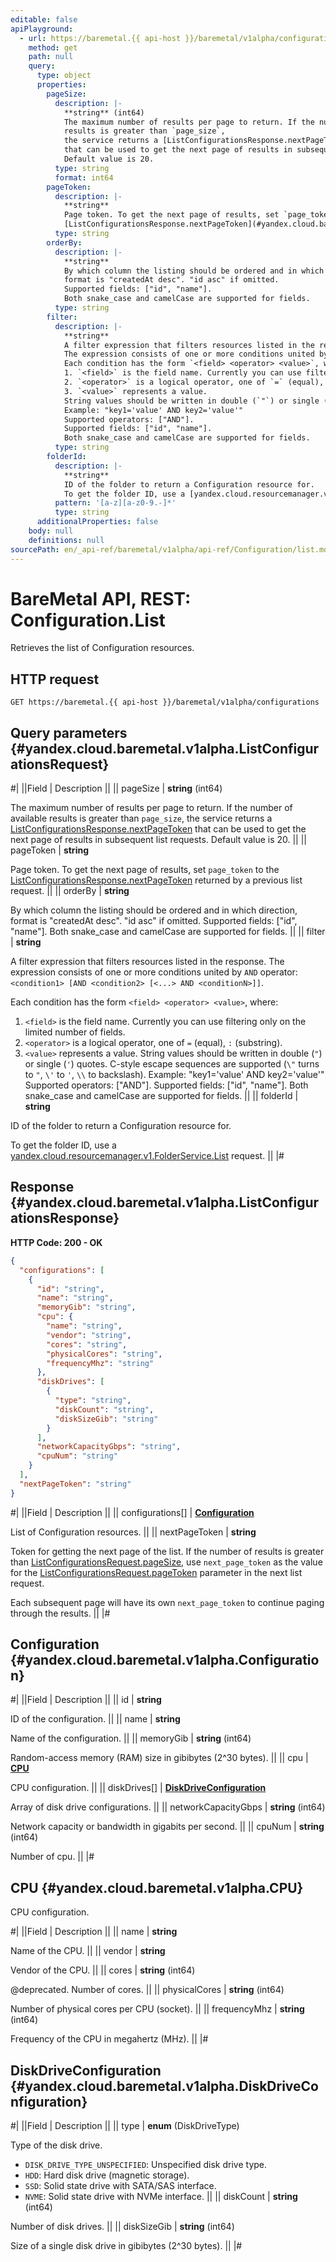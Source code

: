 ```yaml
---
editable: false
apiPlayground:
  - url: https://baremetal.{{ api-host }}/baremetal/v1alpha/configurations
    method: get
    path: null
    query:
      type: object
      properties:
        pageSize:
          description: |-
            **string** (int64)
            The maximum number of results per page to return. If the number of available
            results is greater than `page_size`,
            the service returns a [ListConfigurationsResponse.nextPageToken](#yandex.cloud.baremetal.v1alpha.ListConfigurationsResponse)
            that can be used to get the next page of results in subsequent list requests.
            Default value is 20.
          type: string
          format: int64
        pageToken:
          description: |-
            **string**
            Page token. To get the next page of results, set `page_token` to the
            [ListConfigurationsResponse.nextPageToken](#yandex.cloud.baremetal.v1alpha.ListConfigurationsResponse) returned by a previous list request.
          type: string
        orderBy:
          description: |-
            **string**
            By which column the listing should be ordered and in which direction,
            format is "createdAt desc". "id asc" if omitted.
            Supported fields: ["id", "name"].
            Both snake_case and camelCase are supported for fields.
          type: string
        filter:
          description: |-
            **string**
            A filter expression that filters resources listed in the response.
            The expression consists of one or more conditions united by `AND` operator: `<condition1> [AND <condition2> [<...> AND <conditionN>]]`.
            Each condition has the form `<field> <operator> <value>`, where:
            1. `<field>` is the field name. Currently you can use filtering only on the limited number of fields.
            2. `<operator>` is a logical operator, one of `=` (equal), `:` (substring).
            3. `<value>` represents a value.
            String values should be written in double (`"`) or single (`'`) quotes. C-style escape sequences are supported (`\"` turns to `"`, `\'` to `'`, `\\` to backslash).
            Example: "key1='value' AND key2='value'"
            Supported operators: ["AND"].
            Supported fields: ["id", "name"].
            Both snake_case and camelCase are supported for fields.
          type: string
        folderId:
          description: |-
            **string**
            ID of the folder to return a Configuration resource for.
            To get the folder ID, use a [yandex.cloud.resourcemanager.v1.FolderService.List](/docs/resource-manager/api-ref/Folder/list#List) request.
          pattern: '[a-z][a-z0-9.-]*'
          type: string
      additionalProperties: false
    body: null
    definitions: null
sourcePath: en/_api-ref/baremetal/v1alpha/api-ref/Configuration/list.md
---
```


# BareMetal API, REST: Configuration.List

Retrieves the list of Configuration resources.

## HTTP request

```
GET https://baremetal.{{ api-host }}/baremetal/v1alpha/configurations
```

## Query parameters {#yandex.cloud.baremetal.v1alpha.ListConfigurationsRequest}

#|
||Field | Description ||
|| pageSize | **string** (int64)

The maximum number of results per page to return. If the number of available
results is greater than `page_size`,
the service returns a [ListConfigurationsResponse.nextPageToken](#yandex.cloud.baremetal.v1alpha.ListConfigurationsResponse)
that can be used to get the next page of results in subsequent list requests.
Default value is 20. ||
|| pageToken | **string**

Page token. To get the next page of results, set `page_token` to the
[ListConfigurationsResponse.nextPageToken](#yandex.cloud.baremetal.v1alpha.ListConfigurationsResponse) returned by a previous list request. ||
|| orderBy | **string**

By which column the listing should be ordered and in which direction,
format is "createdAt desc". "id asc" if omitted.
Supported fields: ["id", "name"].
Both snake_case and camelCase are supported for fields. ||
|| filter | **string**

A filter expression that filters resources listed in the response.
The expression consists of one or more conditions united by `AND` operator: `<condition1> [AND <condition2> [<...> AND <conditionN>]]`.

Each condition has the form `<field> <operator> <value>`, where:
1. `<field>` is the field name. Currently you can use filtering only on the limited number of fields.
2. `<operator>` is a logical operator, one of `=` (equal), `:` (substring).
3. `<value>` represents a value.
String values should be written in double (`"`) or single (`'`) quotes. C-style escape sequences are supported (`\"` turns to `"`, `\'` to `'`, `\\` to backslash).
Example: "key1='value' AND key2='value'"
Supported operators: ["AND"].
Supported fields: ["id", "name"].
Both snake_case and camelCase are supported for fields. ||
|| folderId | **string**

ID of the folder to return a Configuration resource for.

To get the folder ID, use a [yandex.cloud.resourcemanager.v1.FolderService.List](/docs/resource-manager/api-ref/Folder/list#List) request. ||
|#

## Response {#yandex.cloud.baremetal.v1alpha.ListConfigurationsResponse}

**HTTP Code: 200 - OK**

```json
{
  "configurations": [
    {
      "id": "string",
      "name": "string",
      "memoryGib": "string",
      "cpu": {
        "name": "string",
        "vendor": "string",
        "cores": "string",
        "physicalCores": "string",
        "frequencyMhz": "string"
      },
      "diskDrives": [
        {
          "type": "string",
          "diskCount": "string",
          "diskSizeGib": "string"
        }
      ],
      "networkCapacityGbps": "string",
      "cpuNum": "string"
    }
  ],
  "nextPageToken": "string"
}
```

#|
||Field | Description ||
|| configurations[] | **[Configuration](#yandex.cloud.baremetal.v1alpha.Configuration)**

List of Configuration resources. ||
|| nextPageToken | **string**

Token for getting the next page of the list. If the number of results is greater than
[ListConfigurationsRequest.pageSize](#yandex.cloud.baremetal.v1alpha.ListConfigurationsRequest), use `next_page_token` as the value
for the [ListConfigurationsRequest.pageToken](#yandex.cloud.baremetal.v1alpha.ListConfigurationsRequest) parameter in the next list request.

Each subsequent page will have its own `next_page_token` to continue paging through the results. ||
|#

## Configuration {#yandex.cloud.baremetal.v1alpha.Configuration}

#|
||Field | Description ||
|| id | **string**

ID of the configuration. ||
|| name | **string**

Name of the configuration. ||
|| memoryGib | **string** (int64)

Random-access memory (RAM) size in gibibytes (2^30 bytes). ||
|| cpu | **[CPU](#yandex.cloud.baremetal.v1alpha.CPU)**

CPU configuration. ||
|| diskDrives[] | **[DiskDriveConfiguration](#yandex.cloud.baremetal.v1alpha.DiskDriveConfiguration)**

Array of disk drive configurations. ||
|| networkCapacityGbps | **string** (int64)

Network capacity or bandwidth in gigabits per second. ||
|| cpuNum | **string** (int64)

Number of cpu. ||
|#

## CPU {#yandex.cloud.baremetal.v1alpha.CPU}

CPU configuration.

#|
||Field | Description ||
|| name | **string**

Name of the CPU. ||
|| vendor | **string**

Vendor of the CPU. ||
|| cores | **string** (int64)

@deprecated. Number of cores. ||
|| physicalCores | **string** (int64)

Number of physical cores per CPU (socket). ||
|| frequencyMhz | **string** (int64)

Frequency of the CPU in megahertz (MHz). ||
|#

## DiskDriveConfiguration {#yandex.cloud.baremetal.v1alpha.DiskDriveConfiguration}

#|
||Field | Description ||
|| type | **enum** (DiskDriveType)

Type of the disk drive.

- `DISK_DRIVE_TYPE_UNSPECIFIED`: Unspecified disk drive type.
- `HDD`: Hard disk drive (magnetic storage).
- `SSD`: Solid state drive with SATA/SAS interface.
- `NVME`: Solid state drive with NVMe interface. ||
|| diskCount | **string** (int64)

Number of disk drives. ||
|| diskSizeGib | **string** (int64)

Size of a single disk drive in gibibytes (2^30 bytes). ||
|#